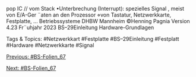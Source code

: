 pop IC // vom Stack
•Unterbrechung (Interrupt):
spezielles Signal , meist von E/A-Ger ¨aten an den Prozessor
⋄von Tastatur, Netzwerkkarte, Festplatte, ...
Betriebssysteme DHBW Mannheim ©Henning Pagnia Version 4.23 Fr¨uhjahr 2023 BS–29Einleitung Hardware-Grundlagen

   Tags & Topics:
   #Netzwerkkart
   #Festplatte
   #BS–29Einleitung
   #Festplatt
   #Hardware
   #Netzwerkkarte
   #Signal

[Previous: #BS-Folien_67](BS-Folien_67.md)

[Next: #BS-Folien_67](BS-Folien_67.md)
